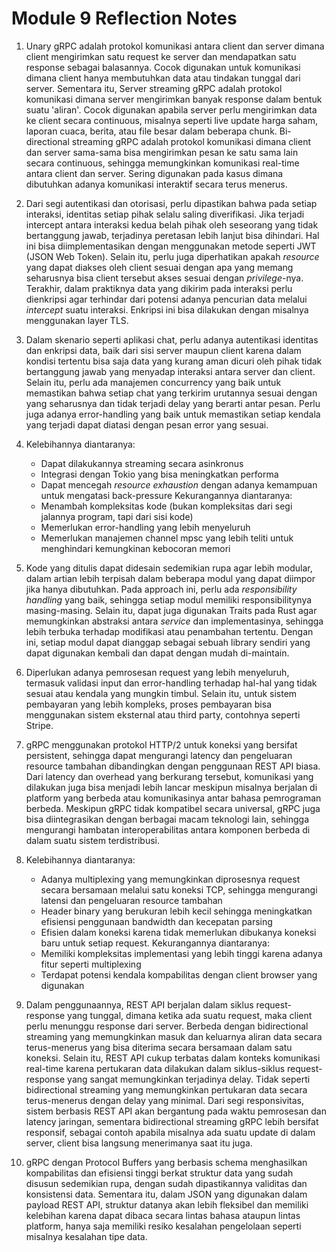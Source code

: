 # Module 9 Reflection Notes

1. Unary gRPC adalah protokol komunikasi antara client dan server dimana client mengirimkan satu request ke server dan mendapatkan satu response sebagai balasannya. Cocok digunakan untuk komunikasi dimana client hanya membutuhkan data atau tindakan tunggal dari server. Sementara itu, Server streaming gRPC adalah protokol komunikasi dimana server mengirimkan banyak response dalam bentuk suatu 'aliran'. Cocok digunakan apabila server perlu mengirimkan data ke client secara continuous, misalnya seperti live update harga saham, laporan cuaca, berita, atau file besar dalam beberapa chunk. Bi-directional streaming gRPC adalah protokol komunikasi dimana client dan server sama-sama bisa mengirimkan pesan ke satu sama lain secara continuous, sehingga memungkinkan komunikasi real-time antara client dan server. Sering digunakan pada kasus dimana dibutuhkan adanya komunikasi interaktif secara terus menerus.

2. Dari segi autentikasi dan otorisasi, perlu dipastikan bahwa pada setiap interaksi, identitas setiap pihak selalu saling diverifikasi. Jika terjadi intercept antara interaksi kedua belah pihak oleh seseorang yang tidak bertanggung jawab, terjadinya peretasan lebih lanjut bisa dihindari. Hal ini bisa diimplementasikan dengan menggunakan metode seperti JWT (JSON Web Token). Selain itu, perlu juga diperhatikan apakah _resource_ yang dapat diakses oleh client sesuai dengan apa yang memang seharusnya bisa client tersebut akses sesuai dengan _privilege_-nya. Terakhir, dalam praktiknya data yang dikirim pada interaksi perlu dienkripsi agar terhindar dari potensi adanya pencurian data melalui _intercept_ suatu interaksi. Enkripsi ini bisa dilakukan dengan misalnya menggunakan layer TLS.

3. Dalam skenario seperti aplikasi chat, perlu adanya autentikasi identitas dan enkripsi data, baik dari sisi server maupun client karena dalam kondisi tertentu bisa saja data yang kurang aman dicuri oleh pihak tidak bertanggung jawab yang menyadap interaksi antara server dan client. Selain itu, perlu ada manajemen concurrency yang baik untuk memastikan bahwa setiap chat yang terkirim urutannya sesuai dengan yang seharusnya dan tidak terjadi delay yang berarti antar pesan. Perlu juga adanya error-handling yang baik untuk memastikan setiap kendala yang terjadi dapat diatasi dengan pesan error yang sesuai.

4. Kelebihannya diantaranya:

   - Dapat dilakukannya streaming secara asinkronus
   - Integrasi dengan Tokio yang bisa meningkatkan performa
   - Dapat mencegah _resource exhaustion_ dengan adanya kemampuan untuk mengatasi back-pressure
     Kekurangannya diantaranya:
   - Menambah kompleksitas kode (bukan kompleksitas dari segi jalannya program, tapi dari sisi kode)
   - Memerlukan error-handling yang lebih menyeluruh
   - Memerlukan manajemen channel mpsc yang lebih teliti untuk menghindari kemungkinan kebocoran memori

5. Kode yang ditulis dapat didesain sedemikian rupa agar lebih modular, dalam artian lebih terpisah dalam beberapa modul yang dapat diimpor jika hanya dibutuhkan. Pada approach ini, perlu ada _responsibility handling_ yang baik, sehingga setiap modul memiliki responsibilitynya masing-masing. Selain itu, dapat juga digunakan Traits pada Rust agar memungkinkan abstraksi antara _service_ dan implementasinya, sehingga lebih terbuka terhadap modifikasi atau penambahan tertentu. Dengan ini, setiap modul dapat dianggap sebagai sebuah library sendiri yang dapat digunakan kembali dan dapat dengan mudah di-maintain.

6. Diperlukan adanya pemrosesan request yang lebih menyeluruh, termasuk validasi input dan error-handling terhadap hal-hal yang tidak sesuai atau kendala yang mungkin timbul. Selain itu, untuk sistem pembayaran yang lebih kompleks, proses pembayaran bisa menggunakan sistem eksternal atau third party, contohnya seperti Stripe.

7. gRPC menggunakan protokol HTTP/2 untuk koneksi yang bersifat persistent, sehingga dapat mengurangi latency dan pengeluaran resource tambahan dibandingkan dengan penggunaan REST API biasa. Dari latency dan overhead yang berkurang tersebut, komunikasi yang dilakukan juga bisa menjadi lebih lancar meskipun misalnya berjalan di platform yang berbeda atau komunikasinya antar bahasa pemrograman berbeda. Meskipun gRPC tidak kompatibel secara universal, gRPC juga bisa diintegrasikan dengan berbagai macam teknologi lain, sehingga mengurangi hambatan interoperabilitas antara komponen berbeda di dalam suatu sistem terdistribusi.

8. Kelebihannya diantaranya:

   - Adanya multiplexing yang memungkinkan diprosesnya request secara bersamaan melalui satu koneksi TCP, sehingga mengurangi latensi dan pengeluaran resource tambahan
   - Header binary yang berukuran lebih kecil sehingga meningkatkan efisiensi penggunaan bandwidth dan kecepatan parsing
   - Efisien dalam koneksi karena tidak memerlukan dibukanya koneksi baru untuk setiap request.
     Kekurangannya diantaranya:
   - Memiliki kompleksitas implementasi yang lebih tinggi karena adanya fitur seperti multiplexing
   - Terdapat potensi kendala kompabilitas dengan client browser yang digunakan

9. Dalam penggunaannya, REST API berjalan dalam siklus request-response yang tunggal, dimana ketika ada suatu request, maka client perlu menunggu response dari server. Berbeda dengan bidirectional streaming yang memungkinkan masuk dan keluarnya aliran data secara terus-menerus yang bisa diterima secara bersamaan dalam satu koneksi. Selain itu, REST API cukup terbatas dalam konteks komunikasi real-time karena pertukaran data dilakukan dalam siklus-siklus request-response yang sangat memungkinkan terjadinya delay. Tidak seperti bidirectional streaming yang memungkinkan pertukaran data secara terus-menerus dengan delay yang minimal. Dari segi responsivitas, sistem berbasis REST API akan bergantung pada waktu pemrosesan dan latency jaringan, sementara bidirectional streaming gRPC lebih bersifat responsif, sebagai contoh apabila misalnya ada suatu update di dalam server, client bisa langsung menerimanya saat itu juga.

10. gRPC dengan Protocol Buffers yang berbasis schema menghasilkan kompabilitas dan efisiensi tinggi berkat struktur data yang sudah disusun sedemikian rupa, dengan sudah dipastikannya validitas dan konsistensi data. Sementara itu, dalam JSON yang digunakan dalam payload REST API, struktur datanya akan lebih fleksibel dan memiliki kelebihan karena dapat dibaca secara lintas bahasa ataupun lintas platform, hanya saja memiliki resiko kesalahan pengelolaan seperti misalnya kesalahan tipe data.
